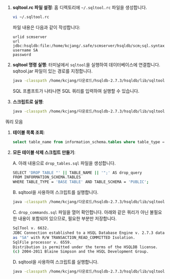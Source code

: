 

1. **sqltool.rc 파일 설정**: 홈 디렉토리에 `~/.sqltool.rc` 파일을 생성합니다.

   ```bash
   vi ~/.sqltool.rc
   ```

   파일 내용은 다음과 같이 작성합니다:

   ```plaintext
   urlid scmserver
   url jdbc:hsqldb:file:/home/kcjang/.safe/scmserver/hsqldb/scm;sql.syntax_mys=true;crypt_key=BFCA8B0836EB899E3770BED48CFDBDBC;crypt_iv=86AA4265BC4B0CE732090BE3C91E7303;crypt_type=AES/CBC/PKCS5Padding
   username SA
   password 
   ```

2. **sqltool 명령 실행**: 터미널에서 `sqltool`을 실행하여 데이터베이스에 연결합니다. sqltool.jar 파일이 있는 경로를 지정합니다.

   ```bash
   java -classpath /home/kcjang/다운로드/hsqldb-2.7.3/hsqldb/lib/sqltool.jar org.hsqldb.cmdline.SqlTool --rcFile ~/.sqltool.rc scmserver
   ```

   SQL 프롬프트가 나타나면 SQL 쿼리를 입력하여 실행할 수 있습니다.


3. **스크립트로 실행**: 

   ```bash
   java -classpath /home/kcjang/다운로드/hsqldb-2.7.3/hsqldb/lib/sqltool.jar org.hsqldb.cmdline.SqlTool --rcFile ~/.sqltool.rc scmserver < queries.sql
   ```

쿼리 모음

1. **테이블 목록 조회**:

   ```sql
   select table_name from information_schema.tables where table_type = 'BASE TABLE' and table_schema = 'PUBLIC';
   ```

2. **모든 테이블 삭제 스크립트 만들기**:
 
   A. 아래 내용으로 `drop_tables.sql` 파일을 생성합니다. 

   ```bash
   SELECT 'DROP TABLE "' || TABLE_NAME || '";' AS drop_query
   FROM INFORMATION_SCHEMA.TABLES
   WHERE TABLE_TYPE = 'BASE TABLE' AND TABLE_SCHEMA = 'PUBLIC';
   ```
   B. sqltool을 사용하여 스크립트를 실행합니다.

   ```bash
   java -classpath /home/kcjang/다운로드/hsqldb-2.7.3/hsqldb/lib/sqltool.jar org.hsqldb.cmdline.SqlTool --rcFile ~/.sqltool.rc scmserver < drop_tables.sql > drop_commands.sql
   ```   
   C. `drop_commands.sql` 파일을 열어 확인합니다. 아래와 같은 쿼리가 아닌 불필요한 내용이 포함되어 있으므로, 필요한 부분만 저장합니다.
   
   ```bash
   SqlTool v. 6632.
   JDBC Connection established to a HSQL Database Engine v. 2.7.3 database
   as "SA" with R/W TRANSACTION_READ_COMMITTED Isolation.
   SqlFile processor v. 6559.
   Distribution is permitted under the terms of the HSQLDB license.
   (c) 2004-2011 Blaine Simpson and the HSQL Development Group.
   ```
   
   D. sqltool을 사용하여 스크립트를 실행합니다.  

   ```bash
   java -classpath /home/kcjang/다운로드/hsqldb-2.7.3/hsqldb/lib/sqltool.jar org.hsqldb.cmdline.SqlTool --rcFile ~/.sqltool.rc scmserver < drop_commands.sql
   ```
